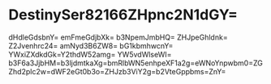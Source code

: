 # DestinySer82166ZHpnc2N1dGY=
dHdleGdsbnY=
emFmeGdjbXk=
b3NpemJmbHQ=
ZHJpeGhldnk=
Z2Jvenhrc24=
amNyd3B6ZW8=
bG1kbmhwcnY=
YWxiZXdkdGk=Y2thdW52amg=
YW5vdWlseWI=
b3F6a3JjbHM=b3ljdmtkaXg=bmRlbWN5enhpeXF1a2g=eWNoYnpwbm0=ZGZhd2plc2w=dWF2eGt0b3o=ZHJzb3ViY2g=b2VteGppbms=ZnY=

